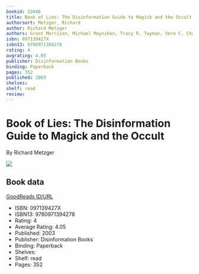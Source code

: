 ```yaml
---
bookid: 22446
title: Book of Lies: The Disinformation Guide to Magick and the Occult
authorsort: Metzger, Richard
author: Richard Metzger
authors: Grant Morrison, Michael Moynihan, Tracy R. Twyman, Vere C. Chappell, Mark Pesce, Genesis P-Orridge, Paul Laffoley, Daniel Pinchbeck, Nevill Drury, Donald Tyson, Erik Davis
isbn: 097139427X
isbn13: 9780971394278
rating: 4
avgrating: 4.05
publisher: Disinformation Books
binding: Paperback
pages: 352
published: 2003
shelves: 
shelf: read
review: 
---
```


# Book of Lies: The Disinformation Guide to Magick and the Occult

By Richard Metzger

![](../../1403206437l/22446.jpg)

## Book data

[GoodReads ID/URL](https://www.goodreads.com/book/show/22446)

- ISBN: 097139427X
- ISBN13: 9780971394278
- Rating: 4
- Average Rating: 4.05
- Published: 2003
- Publisher: Disinformation Books
- Binding: Paperback
- Shelves: 
- Shelf: read
- Pages: 352

